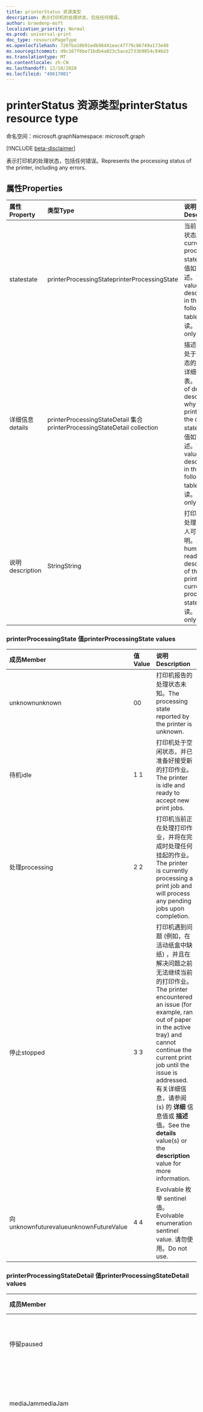 ```yaml
---
title: printerStatus 资源类型
description: 表示打印机的处理状态，包括任何错误。
author: braedenp-msft
localization_priority: Normal
ms.prod: universal-print
doc_type: resourcePageType
ms.openlocfilehash: 726fba10b91edb98d41eac47779c86749a173e48
ms.sourcegitcommit: d9c167f6be71bdb4a023c5ace2733b9854c846d3
ms.translationtype: MT
ms.contentlocale: zh-CN
ms.lasthandoff: 12/10/2020
ms.locfileid: "49617001"
---
```

# <a name="printerstatus-resource-type"></a><span data-ttu-id="dbff3-103">printerStatus 资源类型</span><span class="sxs-lookup"><span data-stu-id="dbff3-103">printerStatus resource type</span></span>

<span data-ttu-id="dbff3-104">命名空间：microsoft.graph</span><span class="sxs-lookup"><span data-stu-id="dbff3-104">Namespace: microsoft.graph</span></span>

[!INCLUDE [beta-disclaimer](../../includes/beta-disclaimer.md)]

<span data-ttu-id="dbff3-105">表示打印机的处理状态，包括任何错误。</span><span class="sxs-lookup"><span data-stu-id="dbff3-105">Represents the processing status of the printer, including any errors.</span></span>

## <a name="properties"></a><span data-ttu-id="dbff3-106">属性</span><span class="sxs-lookup"><span data-stu-id="dbff3-106">Properties</span></span>
| <span data-ttu-id="dbff3-107">属性</span><span class="sxs-lookup"><span data-stu-id="dbff3-107">Property</span></span>     | <span data-ttu-id="dbff3-108">类型</span><span class="sxs-lookup"><span data-stu-id="dbff3-108">Type</span></span>        | <span data-ttu-id="dbff3-109">说明</span><span class="sxs-lookup"><span data-stu-id="dbff3-109">Description</span></span> |
|:-------------|:------------|:------------|
|<span data-ttu-id="dbff3-110">state</span><span class="sxs-lookup"><span data-stu-id="dbff3-110">state</span></span>|<span data-ttu-id="dbff3-111">printerProcessingState</span><span class="sxs-lookup"><span data-stu-id="dbff3-111">printerProcessingState</span></span>|<span data-ttu-id="dbff3-112">当前的处理状态。</span><span class="sxs-lookup"><span data-stu-id="dbff3-112">The current processing state.</span></span> <span data-ttu-id="dbff3-113">有效值如下表所述。</span><span class="sxs-lookup"><span data-stu-id="dbff3-113">Valid values are described in the following table.</span></span> <span data-ttu-id="dbff3-114">只读。</span><span class="sxs-lookup"><span data-stu-id="dbff3-114">Read-only.</span></span>|
|<span data-ttu-id="dbff3-115">详细信息</span><span class="sxs-lookup"><span data-stu-id="dbff3-115">details</span></span>|<span data-ttu-id="dbff3-116">printerProcessingStateDetail 集合</span><span class="sxs-lookup"><span data-stu-id="dbff3-116">printerProcessingStateDetail collection</span></span>|<span data-ttu-id="dbff3-117">描述打印机处于当前状态的原因的详细信息列表。</span><span class="sxs-lookup"><span data-stu-id="dbff3-117">The list of details describing why the printer is in the current state.</span></span> <span data-ttu-id="dbff3-118">有效值如下表所述。</span><span class="sxs-lookup"><span data-stu-id="dbff3-118">Valid values are described in the following table.</span></span> <span data-ttu-id="dbff3-119">只读。</span><span class="sxs-lookup"><span data-stu-id="dbff3-119">Read-only.</span></span>|
|<span data-ttu-id="dbff3-120">说明</span><span class="sxs-lookup"><span data-stu-id="dbff3-120">description</span></span>|<span data-ttu-id="dbff3-121">String</span><span class="sxs-lookup"><span data-stu-id="dbff3-121">String</span></span>|<span data-ttu-id="dbff3-122">打印机当前处理状态的人可读说明。</span><span class="sxs-lookup"><span data-stu-id="dbff3-122">A human-readable description of the printer's current processing state.</span></span> <span data-ttu-id="dbff3-123">只读。</span><span class="sxs-lookup"><span data-stu-id="dbff3-123">Read-only.</span></span>|

### <a name="printerprocessingstate-values"></a><span data-ttu-id="dbff3-124">printerProcessingState 值</span><span class="sxs-lookup"><span data-stu-id="dbff3-124">printerProcessingState values</span></span>

|<span data-ttu-id="dbff3-125">成员</span><span class="sxs-lookup"><span data-stu-id="dbff3-125">Member</span></span>|<span data-ttu-id="dbff3-126">值</span><span class="sxs-lookup"><span data-stu-id="dbff3-126">Value</span></span>|<span data-ttu-id="dbff3-127">说明</span><span class="sxs-lookup"><span data-stu-id="dbff3-127">Description</span></span>|
|:---|:---|:---|
|<span data-ttu-id="dbff3-128">unknown</span><span class="sxs-lookup"><span data-stu-id="dbff3-128">unknown</span></span>|<span data-ttu-id="dbff3-129">0</span><span class="sxs-lookup"><span data-stu-id="dbff3-129">0</span></span>|<span data-ttu-id="dbff3-130">打印机报告的处理状态未知。</span><span class="sxs-lookup"><span data-stu-id="dbff3-130">The processing state reported by the printer is unknown.</span></span>|
|<span data-ttu-id="dbff3-131">待机</span><span class="sxs-lookup"><span data-stu-id="dbff3-131">idle</span></span>|<span data-ttu-id="dbff3-132">1 </span><span class="sxs-lookup"><span data-stu-id="dbff3-132">1</span></span>|<span data-ttu-id="dbff3-133">打印机处于空闲状态，并已准备好接受新的打印作业。</span><span class="sxs-lookup"><span data-stu-id="dbff3-133">The printer is idle and ready to accept new print jobs.</span></span>|
|<span data-ttu-id="dbff3-134">处理</span><span class="sxs-lookup"><span data-stu-id="dbff3-134">processing</span></span>|<span data-ttu-id="dbff3-135">2 </span><span class="sxs-lookup"><span data-stu-id="dbff3-135">2</span></span>|<span data-ttu-id="dbff3-136">打印机当前正在处理打印作业，并将在完成时处理任何挂起的作业。</span><span class="sxs-lookup"><span data-stu-id="dbff3-136">The printer is currently processing a print job and will process any pending jobs upon completion.</span></span>|
|<span data-ttu-id="dbff3-137">停止</span><span class="sxs-lookup"><span data-stu-id="dbff3-137">stopped</span></span>|<span data-ttu-id="dbff3-138">3 </span><span class="sxs-lookup"><span data-stu-id="dbff3-138">3</span></span>|<span data-ttu-id="dbff3-139">打印机遇到问题 (例如，在活动纸盒中缺纸) ，并且在解决问题之前无法继续当前的打印作业。</span><span class="sxs-lookup"><span data-stu-id="dbff3-139">The printer encountered an issue (for example, ran out of paper in the active tray) and cannot continue the current print job until the issue is addressed.</span></span> <span data-ttu-id="dbff3-140">有关详细信息，请参阅 (s) 的 **详细** 信息值或 **描述** 值。</span><span class="sxs-lookup"><span data-stu-id="dbff3-140">See the **details** value(s) or the **description** value for more information.</span></span>|
|<span data-ttu-id="dbff3-141">向 unknownfuturevalue</span><span class="sxs-lookup"><span data-stu-id="dbff3-141">unknownFutureValue</span></span>|<span data-ttu-id="dbff3-142">4 </span><span class="sxs-lookup"><span data-stu-id="dbff3-142">4</span></span>|<span data-ttu-id="dbff3-143">Evolvable 枚举 sentinel 值。</span><span class="sxs-lookup"><span data-stu-id="dbff3-143">Evolvable enumeration sentinel value.</span></span> <span data-ttu-id="dbff3-144">请勿使用。</span><span class="sxs-lookup"><span data-stu-id="dbff3-144">Do not use.</span></span>|

### <a name="printerprocessingstatedetail-values"></a><span data-ttu-id="dbff3-145">printerProcessingStateDetail 值</span><span class="sxs-lookup"><span data-stu-id="dbff3-145">printerProcessingStateDetail values</span></span>

|<span data-ttu-id="dbff3-146">成员</span><span class="sxs-lookup"><span data-stu-id="dbff3-146">Member</span></span>|<span data-ttu-id="dbff3-147">值</span><span class="sxs-lookup"><span data-stu-id="dbff3-147">Value</span></span>|<span data-ttu-id="dbff3-148">说明</span><span class="sxs-lookup"><span data-stu-id="dbff3-148">Description</span></span>|
|:---|:---|:---|
|<span data-ttu-id="dbff3-149">停留</span><span class="sxs-lookup"><span data-stu-id="dbff3-149">paused</span></span>|<span data-ttu-id="dbff3-150">0</span><span class="sxs-lookup"><span data-stu-id="dbff3-150">0</span></span>| <span data-ttu-id="dbff3-151">正在进行的打印作业已暂停。</span><span class="sxs-lookup"><span data-stu-id="dbff3-151">An ongoing print job was paused.</span></span>|
|<span data-ttu-id="dbff3-152">mediaJam</span><span class="sxs-lookup"><span data-stu-id="dbff3-152">mediaJam</span></span>|<span data-ttu-id="dbff3-153">2 </span><span class="sxs-lookup"><span data-stu-id="dbff3-153">2</span></span>|<span data-ttu-id="dbff3-154">一个或多个纸盒中的介质卡纸。</span><span class="sxs-lookup"><span data-stu-id="dbff3-154">Media in one or more trays is jammed.</span></span>|
|<span data-ttu-id="dbff3-155">mediaNeeded</span><span class="sxs-lookup"><span data-stu-id="dbff3-155">mediaNeeded</span></span>|<span data-ttu-id="dbff3-156">3 </span><span class="sxs-lookup"><span data-stu-id="dbff3-156">3</span></span>|<span data-ttu-id="dbff3-157">必须先替换当前使用的输入送纸器中的媒体，然后才能继续执行作业。</span><span class="sxs-lookup"><span data-stu-id="dbff3-157">Media in the currently-used input tray needs to be replaced before the job can continue.</span></span>|
|<span data-ttu-id="dbff3-158">mediaLow</span><span class="sxs-lookup"><span data-stu-id="dbff3-158">mediaLow</span></span>|<span data-ttu-id="dbff3-159">4 </span><span class="sxs-lookup"><span data-stu-id="dbff3-159">4</span></span>|<span data-ttu-id="dbff3-160">一个或多个送纸器中的媒体几乎耗尽。</span><span class="sxs-lookup"><span data-stu-id="dbff3-160">Media in one or more trays is almost exhausted.</span></span>|
|<span data-ttu-id="dbff3-161">mediaEmpty</span><span class="sxs-lookup"><span data-stu-id="dbff3-161">mediaEmpty</span></span>|<span data-ttu-id="dbff3-162">5 </span><span class="sxs-lookup"><span data-stu-id="dbff3-162">5</span></span>|<span data-ttu-id="dbff3-163">一个或多个托盘中的媒体已耗尽。</span><span class="sxs-lookup"><span data-stu-id="dbff3-163">Media in one or more trays is exhausted.</span></span>|
|<span data-ttu-id="dbff3-164">coverOpen</span><span class="sxs-lookup"><span data-stu-id="dbff3-164">coverOpen</span></span>|<span data-ttu-id="dbff3-165">6 </span><span class="sxs-lookup"><span data-stu-id="dbff3-165">6</span></span>|<span data-ttu-id="dbff3-166">打开了一个或多个封面。</span><span class="sxs-lookup"><span data-stu-id="dbff3-166">One or more covers are open.</span></span>|
|<span data-ttu-id="dbff3-167">interlockOpen</span><span class="sxs-lookup"><span data-stu-id="dbff3-167">interlockOpen</span></span>|<span data-ttu-id="dbff3-168">7 </span><span class="sxs-lookup"><span data-stu-id="dbff3-168">7</span></span>|<span data-ttu-id="dbff3-169">一个或多个互锁设备已打开。</span><span class="sxs-lookup"><span data-stu-id="dbff3-169">One or more interlock devices are open.</span></span>|
|<span data-ttu-id="dbff3-170">outputTrayMissing</span><span class="sxs-lookup"><span data-stu-id="dbff3-170">outputTrayMissing</span></span>|<span data-ttu-id="dbff3-171">9 </span><span class="sxs-lookup"><span data-stu-id="dbff3-171">9</span></span>|<span data-ttu-id="dbff3-172">一个或多个输出送纸器丢失。</span><span class="sxs-lookup"><span data-stu-id="dbff3-172">One or more output trays are missing.</span></span>|
|<span data-ttu-id="dbff3-173">outputAreaFull</span><span class="sxs-lookup"><span data-stu-id="dbff3-173">outputAreaFull</span></span>|<span data-ttu-id="dbff3-174">10 </span><span class="sxs-lookup"><span data-stu-id="dbff3-174">10</span></span>|<span data-ttu-id="dbff3-175">一个或多个输出托盘已满，无法接受更多的媒体。</span><span class="sxs-lookup"><span data-stu-id="dbff3-175">One or more output trays are full and cannot accept more media.</span></span>|
|<span data-ttu-id="dbff3-176">markerSupplyLow</span><span class="sxs-lookup"><span data-stu-id="dbff3-176">markerSupplyLow</span></span>|<span data-ttu-id="dbff3-177">11 </span><span class="sxs-lookup"><span data-stu-id="dbff3-177">11</span></span>|<span data-ttu-id="dbff3-178">一个或多个标记源 (例如，墨水、墨粉或功能区) 不足。</span><span class="sxs-lookup"><span data-stu-id="dbff3-178">One or more marker sources (for example, ink, toner or ribbon) are low.</span></span>|
|<span data-ttu-id="dbff3-179">markerSupplyEmpty</span><span class="sxs-lookup"><span data-stu-id="dbff3-179">markerSupplyEmpty</span></span>|<span data-ttu-id="dbff3-180">12 </span><span class="sxs-lookup"><span data-stu-id="dbff3-180">12</span></span>|<span data-ttu-id="dbff3-181">一个或多个标记源 (例如，墨水、墨粉或功能区) 耗尽。</span><span class="sxs-lookup"><span data-stu-id="dbff3-181">One or more marker sources (for example, ink, toner or ribbon) are exhausted.</span></span>|
|<span data-ttu-id="dbff3-182">inputTrayMissing</span><span class="sxs-lookup"><span data-stu-id="dbff3-182">inputTrayMissing</span></span>|<span data-ttu-id="dbff3-183">13 </span><span class="sxs-lookup"><span data-stu-id="dbff3-183">13</span></span>|<span data-ttu-id="dbff3-184">一个或多个输入送纸器不在设备中。</span><span class="sxs-lookup"><span data-stu-id="dbff3-184">One or more input trays are not in the device.</span></span>|
|<span data-ttu-id="dbff3-185">outputAreaAlmostFull</span><span class="sxs-lookup"><span data-stu-id="dbff3-185">outputAreaAlmostFull</span></span>|<span data-ttu-id="dbff3-186">14 </span><span class="sxs-lookup"><span data-stu-id="dbff3-186">14</span></span>|<span data-ttu-id="dbff3-187">一个或多个输出区域几乎已满 (例如，"任务栏"、"堆栈器"、"排序程序") 。</span><span class="sxs-lookup"><span data-stu-id="dbff3-187">One or more output area is almost full (for example, tray, stacker, collator).</span></span>|
|<span data-ttu-id="dbff3-188">markerWasteAlmostFull</span><span class="sxs-lookup"><span data-stu-id="dbff3-188">markerWasteAlmostFull</span></span>|<span data-ttu-id="dbff3-189">15 </span><span class="sxs-lookup"><span data-stu-id="dbff3-189">15</span></span>|<span data-ttu-id="dbff3-190">设备标记供应废物容器几乎已满。</span><span class="sxs-lookup"><span data-stu-id="dbff3-190">The device marker supply waste receptacle is almost full.</span></span>|
|<span data-ttu-id="dbff3-191">markerWasteFull</span><span class="sxs-lookup"><span data-stu-id="dbff3-191">markerWasteFull</span></span>|<span data-ttu-id="dbff3-192">16 </span><span class="sxs-lookup"><span data-stu-id="dbff3-192">16</span></span>|<span data-ttu-id="dbff3-193">设备标记供应废物容器已满。</span><span class="sxs-lookup"><span data-stu-id="dbff3-193">The device marker supply waste receptacle is full.</span></span>|
|<span data-ttu-id="dbff3-194">fuserOverTemp</span><span class="sxs-lookup"><span data-stu-id="dbff3-194">fuserOverTemp</span></span>|<span data-ttu-id="dbff3-195">17 </span><span class="sxs-lookup"><span data-stu-id="dbff3-195">17</span></span>|<span data-ttu-id="dbff3-196">热熔器温度高于正常水平。</span><span class="sxs-lookup"><span data-stu-id="dbff3-196">The fuser temperature is above normal.</span></span>|
|<span data-ttu-id="dbff3-197">fuserUnderTemp</span><span class="sxs-lookup"><span data-stu-id="dbff3-197">fuserUnderTemp</span></span>|<span data-ttu-id="dbff3-198">18 </span><span class="sxs-lookup"><span data-stu-id="dbff3-198">18</span></span>|<span data-ttu-id="dbff3-199">热熔器温度低于正常水平。</span><span class="sxs-lookup"><span data-stu-id="dbff3-199">The fuser temperature is below normal.</span></span>|
|<span data-ttu-id="dbff3-200">相互</span><span class="sxs-lookup"><span data-stu-id="dbff3-200">other</span></span>|<span data-ttu-id="dbff3-201">合</span><span class="sxs-lookup"><span data-stu-id="dbff3-201">19</span></span>|<span data-ttu-id="dbff3-202">不属于其余原因的任何其他原因。</span><span class="sxs-lookup"><span data-stu-id="dbff3-202">Any other reason that does not fall in rest of the reasons.</span></span>|
|<span data-ttu-id="dbff3-203">无</span><span class="sxs-lookup"><span data-stu-id="dbff3-203">none</span></span>|<span data-ttu-id="dbff3-204">20</span><span class="sxs-lookup"><span data-stu-id="dbff3-204">20</span></span>|<span data-ttu-id="dbff3-205">无原因。</span><span class="sxs-lookup"><span data-stu-id="dbff3-205">No reasons.</span></span>|
|<span data-ttu-id="dbff3-206">movingToPaused</span><span class="sxs-lookup"><span data-stu-id="dbff3-206">movingToPaused</span></span>|<span data-ttu-id="dbff3-207"> 21</span><span class="sxs-lookup"><span data-stu-id="dbff3-207">21</span></span>|<span data-ttu-id="dbff3-208">某人使用 Pause-Printer 操作暂停了打印机。</span><span class="sxs-lookup"><span data-stu-id="dbff3-208">Someone paused the Printer using the Pause-Printer operation.</span></span>|
|<span data-ttu-id="dbff3-209">关闭</span><span class="sxs-lookup"><span data-stu-id="dbff3-209">shutdown</span></span>|<span data-ttu-id="dbff3-210">22</span><span class="sxs-lookup"><span data-stu-id="dbff3-210">22</span></span>|<span data-ttu-id="dbff3-211">某人从服务中删除了一个打印机对象，并且该设备可能已断电或已物理删除。</span><span class="sxs-lookup"><span data-stu-id="dbff3-211">Someone removed a Printer object from service, and the device may be powered down or physically removed.</span></span>|
|<span data-ttu-id="dbff3-212">connectingToDevice</span><span class="sxs-lookup"><span data-stu-id="dbff3-212">connectingToDevice</span></span>|<span data-ttu-id="dbff3-213">上午</span><span class="sxs-lookup"><span data-stu-id="dbff3-213">23</span></span>|<span data-ttu-id="dbff3-214">打印机正处于连接到共享网络输出设备的过程中。</span><span class="sxs-lookup"><span data-stu-id="dbff3-214">Printer is in the process of connecting to a shared network Output Device.</span></span>|
|<span data-ttu-id="dbff3-215">timedOut</span><span class="sxs-lookup"><span data-stu-id="dbff3-215">timedOut</span></span>|<span data-ttu-id="dbff3-216">24</span><span class="sxs-lookup"><span data-stu-id="dbff3-216">24</span></span>|<span data-ttu-id="dbff3-217">服务器无法从输出设备获取响应。</span><span class="sxs-lookup"><span data-stu-id="dbff3-217">The server was unable to get a response from the output device.</span></span>|
|<span data-ttu-id="dbff3-218">停止</span><span class="sxs-lookup"><span data-stu-id="dbff3-218">stopping</span></span>|<span data-ttu-id="dbff3-219">word</span><span class="sxs-lookup"><span data-stu-id="dbff3-219">25</span></span>|<span data-ttu-id="dbff3-220">打印机对象正处于停止设备的过程中。</span><span class="sxs-lookup"><span data-stu-id="dbff3-220">The Printer object is in the process of stopping the device.</span></span>|
|<span data-ttu-id="dbff3-221">stoppedPartially</span><span class="sxs-lookup"><span data-stu-id="dbff3-221">stoppedPartially</span></span>|<span data-ttu-id="dbff3-222">26</span><span class="sxs-lookup"><span data-stu-id="dbff3-222">26</span></span>|<span data-ttu-id="dbff3-223">一个或多个输出设备已停止。</span><span class="sxs-lookup"><span data-stu-id="dbff3-223">One or more output devices are stopped.</span></span>|
|<span data-ttu-id="dbff3-224">tonerLow</span><span class="sxs-lookup"><span data-stu-id="dbff3-224">tonerLow</span></span>|<span data-ttu-id="dbff3-225">27</span><span class="sxs-lookup"><span data-stu-id="dbff3-225">27</span></span>|<span data-ttu-id="dbff3-226">设备墨粉不足。</span><span class="sxs-lookup"><span data-stu-id="dbff3-226">The device is low on toner.</span></span>|
|<span data-ttu-id="dbff3-227">tonerEmpty</span><span class="sxs-lookup"><span data-stu-id="dbff3-227">tonerEmpty</span></span>|<span data-ttu-id="dbff3-228">28</span><span class="sxs-lookup"><span data-stu-id="dbff3-228">28</span></span>|<span data-ttu-id="dbff3-229">设备缺墨粉。</span><span class="sxs-lookup"><span data-stu-id="dbff3-229">The device is out of toner.</span></span>|
|<span data-ttu-id="dbff3-230">spoolAreaFull</span><span class="sxs-lookup"><span data-stu-id="dbff3-230">spoolAreaFull</span></span>|<span data-ttu-id="dbff3-231">29</span><span class="sxs-lookup"><span data-stu-id="dbff3-231">29</span></span>|<span data-ttu-id="dbff3-232">已达到为后台处理分配的永久存储限制。</span><span class="sxs-lookup"><span data-stu-id="dbff3-232">The limit of persistent storage allocated for spooling has been reached.</span></span>|
|<span data-ttu-id="dbff3-233">doorOpen</span><span class="sxs-lookup"><span data-stu-id="dbff3-233">doorOpen</span></span>|<span data-ttu-id="dbff3-234">30</span><span class="sxs-lookup"><span data-stu-id="dbff3-234">30</span></span>|<span data-ttu-id="dbff3-235">设备上的一个或多个门处于打开状态。</span><span class="sxs-lookup"><span data-stu-id="dbff3-235">One or more doors on the device are open.</span></span>|
|<span data-ttu-id="dbff3-236">opticalPhotoConductorNearEndOfLife</span><span class="sxs-lookup"><span data-stu-id="dbff3-236">opticalPhotoConductorNearEndOfLife</span></span>|<span data-ttu-id="dbff3-237">31</span><span class="sxs-lookup"><span data-stu-id="dbff3-237">31</span></span>|<span data-ttu-id="dbff3-238">光学照片导线在生命周期快要结束。</span><span class="sxs-lookup"><span data-stu-id="dbff3-238">The optical photo conductor is near end of life.</span></span>|
|<span data-ttu-id="dbff3-239">opticalPhotoConductorLifeOver</span><span class="sxs-lookup"><span data-stu-id="dbff3-239">opticalPhotoConductorLifeOver</span></span>|<span data-ttu-id="dbff3-240">32</span><span class="sxs-lookup"><span data-stu-id="dbff3-240">32</span></span>|<span data-ttu-id="dbff3-241">光学照片导线不再正常工作。</span><span class="sxs-lookup"><span data-stu-id="dbff3-241">The optical photo conductor is no longer functioning.</span></span>|
|<span data-ttu-id="dbff3-242">developerLow</span><span class="sxs-lookup"><span data-stu-id="dbff3-242">developerLow</span></span>|<span data-ttu-id="dbff3-243">33</span><span class="sxs-lookup"><span data-stu-id="dbff3-243">33</span></span>|<span data-ttu-id="dbff3-244">设备的开发人员不足。</span><span class="sxs-lookup"><span data-stu-id="dbff3-244">The device is low on developer.</span></span>|
|<span data-ttu-id="dbff3-245">developerEmpty</span><span class="sxs-lookup"><span data-stu-id="dbff3-245">developerEmpty</span></span>|<span data-ttu-id="dbff3-246">34</span><span class="sxs-lookup"><span data-stu-id="dbff3-246">34</span></span>|<span data-ttu-id="dbff3-247">设备不在开发人员的开发中。</span><span class="sxs-lookup"><span data-stu-id="dbff3-247">The device is out of developer.</span></span>|
|<span data-ttu-id="dbff3-248">interpreterResourceUnavailable</span><span class="sxs-lookup"><span data-stu-id="dbff3-248">interpreterResourceUnavailable</span></span>|<span data-ttu-id="dbff3-249">35</span><span class="sxs-lookup"><span data-stu-id="dbff3-249">35</span></span>|<span data-ttu-id="dbff3-250">解释器资源不可用 (例如字体、窗体) 。</span><span class="sxs-lookup"><span data-stu-id="dbff3-250">An interpreter resource is unavailable (e.g. font, form).</span></span>|
|<span data-ttu-id="dbff3-251">向 unknownfuturevalue</span><span class="sxs-lookup"><span data-stu-id="dbff3-251">unknownFutureValue</span></span>|<span data-ttu-id="dbff3-252">36</span><span class="sxs-lookup"><span data-stu-id="dbff3-252">36</span></span>|<span data-ttu-id="dbff3-253">Evolvable 枚举 sentinel 值。</span><span class="sxs-lookup"><span data-stu-id="dbff3-253">Evolvable enumeration sentinel value.</span></span> <span data-ttu-id="dbff3-254">请勿使用。</span><span class="sxs-lookup"><span data-stu-id="dbff3-254">Do not use.</span></span>|

## <a name="json-representation"></a><span data-ttu-id="dbff3-255">JSON 表示形式</span><span class="sxs-lookup"><span data-stu-id="dbff3-255">JSON representation</span></span>

<span data-ttu-id="dbff3-256">下面是资源的 JSON 表示形式。</span><span class="sxs-lookup"><span data-stu-id="dbff3-256">The following is a JSON representation of the resource.</span></span>

<!-- {
  "blockType": "resource",
  "optionalProperties": [

  ],
  "@odata.type": "microsoft.graph.printerStatus"
}-->

```json
{
    "state": "String",
    "details": ["String"],
    "description": "String"
}
```

<!-- uuid: 8fcb5dbc-d5aa-4681-8e31-b001d5168d79
2015-10-25 14:57:30 UTC -->
<!-- {
  "type": "#page.annotation",
  "description": "printerStatus resource",
  "keywords": "",
  "section": "documentation",
  "tocPath": ""
}-->


